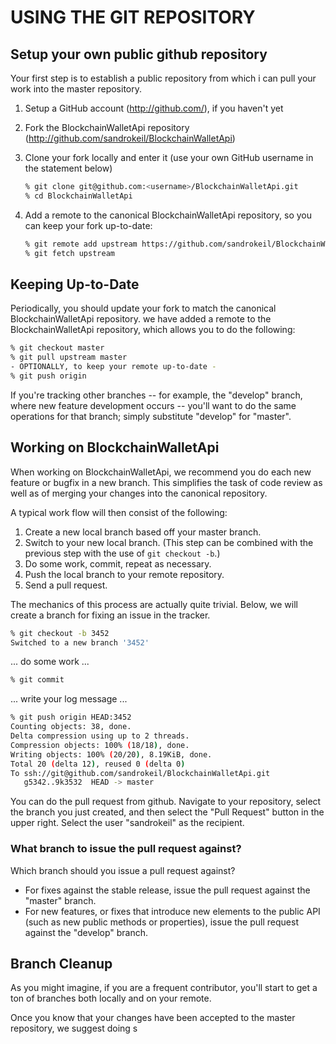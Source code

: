 # USING THE GIT REPOSITORY

## Setup your own public github repository

Your first step is to establish a public repository from which i can pull your work into the master repository.

 1. Setup a GitHub account (http://github.com/), if you haven't yet
 2. Fork the BlockchainWalletApi repository (http://github.com/sandrokeil/BlockchainWalletApi)
 3. Clone your fork locally and enter it (use your own GitHub username in the statement below)

    ```sh
    % git clone git@github.com:<username>/BlockchainWalletApi.git
    % cd BlockchainWalletApi
    ```

 4. Add a remote to the canonical BlockchainWalletApi repository, so you can keep your fork
    up-to-date:

    ```sh
    % git remote add upstream https://github.com/sandrokeil/BlockchainWalletApi.git
    % git fetch upstream
    ```

## Keeping Up-to-Date

Periodically, you should update your fork to match the canonical BlockchainWalletApi repository. we have
added a remote to the BlockchainWalletApi repository, which allows you to do the following:

```sh
% git checkout master
% git pull upstream master
- OPTIONALLY, to keep your remote up-to-date -
% git push origin
```

If you're tracking other branches -- for example, the "develop" branch, where new feature development occurs --
you'll want to do the same operations for that branch; simply substitute  "develop" for "master".

## Working on BlockchainWalletApi

When working on BlockchainWalletApi, we recommend you do each new feature or bugfix in a new branch. This simplifies the
task of code review as well as of merging your changes into the canonical repository.

A typical work flow will then consist of the following:

 1. Create a new local branch based off your master branch.
 2. Switch to your new local branch. (This step can be combined with the previous step with the use of `git checkout -b`.)
 3. Do some work, commit, repeat as necessary.
 4. Push the local branch to your remote repository.
 5. Send a pull request.

The mechanics of this process are actually quite trivial. Below, we will create a branch for fixing an issue in the tracker.

```sh
% git checkout -b 3452
Switched to a new branch '3452'
```
... do some work ...

```sh
% git commit
```
... write your log message ...

```sh
% git push origin HEAD:3452
Counting objects: 38, done.
Delta compression using up to 2 threads.
Compression objects: 100% (18/18), done.
Writing objects: 100% (20/20), 8.19KiB, done.
Total 20 (delta 12), reused 0 (delta 0)
To ssh://git@github.com/sandrokeil/BlockchainWalletApi.git
   g5342..9k3532  HEAD -> master
```

You can do the pull request from github. Navigate to your repository, select the branch you just created, and then
select the "Pull Request" button in the upper right. Select the user "sandrokeil" as the recipient.

### What branch to issue the pull request against?

Which branch should you issue a pull request against?

- For fixes against the stable release, issue the pull request against the "master" branch.
- For new features, or fixes that introduce new elements to the public API
  (such as new public methods or properties), issue the pull request against the "develop" branch.

## Branch Cleanup

As you might imagine, if you are a frequent contributor, you'll start to get a ton of branches both locally and on
your remote.

Once you know that your changes have been accepted to the master repository, we suggest doing s